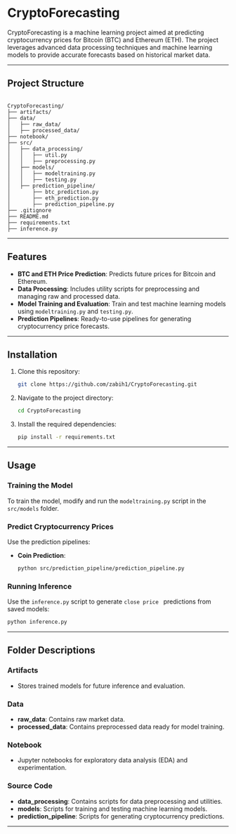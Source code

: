 # CryptoForecasting

CryptoForecasting is a machine learning project aimed at predicting cryptocurrency prices for Bitcoin (BTC) and Ethereum (ETH). The project leverages advanced data processing techniques and machine learning models to provide accurate forecasts based on historical market data.

---

## Project Structure

```

CryptoForecasting/
├── artifacts/
├── data/
│   ├── raw_data/
│   ├── processed_data/
├── notebook/
├── src/
│   ├── data_processing/
│   │   ├── util.py
│   │   ├── preprocessing.py
│   ├── models/
│   │   ├── modeltraining.py
│   │   ├── testing.py
│   ├── prediction_pipeline/
│       ├── btc_prediction.py
│       ├── eth_prediction.py
│       ├── prediction_pipeline.py
├── .gitignore
├── README.md
├── requirements.txt
├── inference.py

```

---

## Features

- **BTC and ETH Price Prediction**: Predicts future prices for Bitcoin and Ethereum.
- **Data Processing**: Includes utility scripts for preprocessing and managing raw and processed data.
- **Model Training and Evaluation**: Train and test machine learning models using `modeltraining.py` and `testing.py`.
- **Prediction Pipelines**: Ready-to-use pipelines for generating cryptocurrency price forecasts.

---

## Installation

1. Clone this repository:
   ```bash
   git clone https://github.com/zabih1/CryptoForecasting.git
   ```
2. Navigate to the project directory:
   ```bash
   cd CryptoForecasting
   ```
3. Install the required dependencies:
   ```bash
   pip install -r requirements.txt
   ```

---

## Usage

### Training the Model
To train the model, modify and run the `modeltraining.py` script in the `src/models` folder.

### Predict Cryptocurrency Prices
Use the prediction pipelines:

- **Coin Prediction**:
  ```bash
  python src/prediction_pipeline/prediction_pipeline.py
  ```

### Running Inference
Use the `inference.py` script to generate `close price ` predictions from saved models:
```bash
python inference.py
```

---

## Folder Descriptions

### Artifacts
- Stores trained models for future inference and evaluation.

### Data
- **raw_data**: Contains raw market data.
- **processed_data**: Contains preprocessed data ready for model training.

### Notebook
- Jupyter notebooks for exploratory data analysis (EDA) and experimentation.

### Source Code
- **data_processing**: Contains scripts for data preprocessing and utilities.
- **models**: Scripts for training and testing machine learning models.
- **prediction_pipeline**: Scripts for generating cryptocurrency predictions.

---


